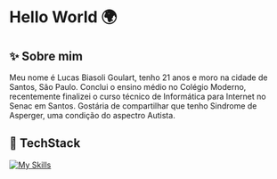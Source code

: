 # Hello World 🌍

## ✨ Sobre mim
Meu nome é Lucas Biasoli Goulart, tenho 21 anos e moro na cidade de Santos, São Paulo. Conclui o ensino médio no Colégio Moderno, recentemente finalizei o curso técnico de Informática para Internet no Senac em Santos. Gostária de compartilhar que tenho Sindrome de Asperger, uma condição do aspectro Autista.

## 🤖 TechStack
[![My Skills](https://skillicons.dev/icons?i=html,css,js,react,bootstrap,sass,tailwindcss,vue)](https://skillicons.dev)
